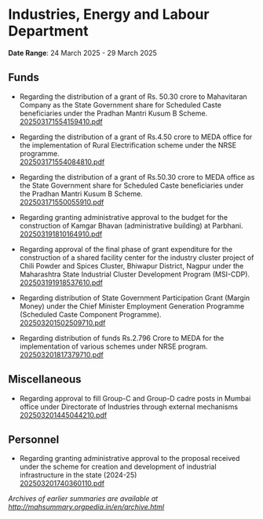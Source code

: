 # Industries, Energy and Labour Department

**Date Range**: 24 March 2025 - 29 March 2025


## Funds
- Regarding the distribution of a grant of Rs. 50.30 crore to Mahavitaran Company as the State Government share for Scheduled Caste beneficiaries under the Pradhan Mantri Kusum B Scheme.\
  [202503171554159410.pdf](https://gr.maharashtra.gov.in/Site/Upload/Government%20Resolutions/English/202503171554159410.pdf)

- Regarding the distribution of a grant of Rs.4.50 crore to MEDA office for the implementation of Rural Electrification scheme under the NRSE programme.\
  [202503171554084810.pdf](https://gr.maharashtra.gov.in/Site/Upload/Government%20Resolutions/English/202503171554084810.pdf)

- Regarding the distribution of a grant of Rs.50.30 crore to MEDA office as the State Government share for Scheduled Caste beneficiaries under the Pradhan Mantri Kusum B Scheme.\
  [202503171550055910.pdf](https://gr.maharashtra.gov.in/Site/Upload/Government%20Resolutions/English/202503171550055910.pdf)

- Regarding granting administrative approval to the budget for the construction of Kamgar Bhavan (administrative building) at Parbhani.\
  [202503191810164910.pdf](https://gr.maharashtra.gov.in/Site/Upload/Government%20Resolutions/English/202503191810164910.pdf)

- Regarding approval of the final phase of grant expenditure for the construction of a shared facility center for the industry cluster project of Chili Powder and Spices Cluster, Bhiwapur District, Nagpur under the Maharashtra State Industrial Cluster Development Program (MSI-CDP).\
  [202503191918537610.pdf](https://gr.maharashtra.gov.in/Site/Upload/Government%20Resolutions/English/202503191918537610.pdf)

- Regarding distribution of State Government Participation Grant (Margin Money) under the Chief Minister Employment Generation Programme (Scheduled Caste Component Programme).\
  [202503201502509710.pdf](https://gr.maharashtra.gov.in/Site/Upload/Government%20Resolutions/English/202503201502509710.pdf)

- Regarding distribution of funds Rs.2.796 Crore to MEDA for the implementation of various schemes under NRSE program.\
  [202503201817379710.pdf](https://gr.maharashtra.gov.in/Site/Upload/Government%20Resolutions/English/202503201817379710.pdf)

## Miscellaneous
- Regarding approval to fill Group-C and Group-D cadre posts in Mumbai office under Directorate of Industries through external mechanisms\
  [202503201445044210.pdf](https://gr.maharashtra.gov.in/Site/Upload/Government%20Resolutions/English/202503201445044210.pdf)

## Personnel
- Regarding granting administrative approval to the proposal received under the scheme for creation and development of industrial infrastructure in the state (2024-25)\
  [202503201740360110.pdf](https://gr.maharashtra.gov.in/Site/Upload/Government%20Resolutions/English/202503201740360110.pdf)


*Archives of earlier summaries are available at http://mahsummary.orgpedia.in/en/archive.html*